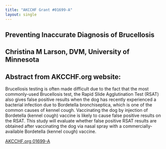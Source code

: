 ```yaml
---
title: "AKCCHF Grant #01699-A"
layout: single
---
```


## Preventing Inaccurate Diagnosis of Brucellosis

## Christina M Larson, DVM, University of Minnesota

## Abstract from AKCCHF.org website:

Brucellosis testing is often made difficult due to the fact that the most commonly-used Brucellosis test, the Rapid Slide Agglutination Test (RSAT) also gives false positive results when the dog has recently experienced a bacterial infection due to Bordetella bronchiseptica, which is one of the common causes of kennel cough. Vaccinating the dog by injection of Bordetella (kennel cough) vaccine is likely to cause false positive results on the RSAT. This study will evaluate whether false positive RSAT results are obtained after vaccinating the dog via nasal spray with a commercially-available Bordetella (kennel cough) vaccine.

[AKCCHF.org 01699-A](http://www.akcchf.org/research/research-portfolio/1699.html)
